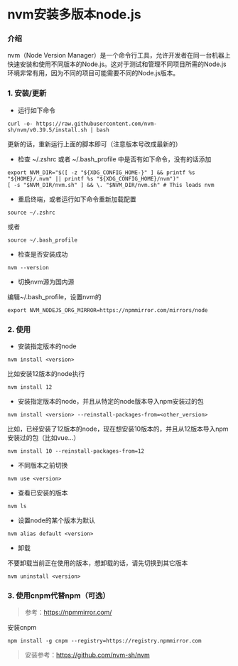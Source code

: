 # nvm安装多版本node.js

### 介绍
nvm（Node Version Manager）是一个命令行工具，允许开发者在同一台机器上快速安装和使用不同版本的Node.js。这对于测试和管理不同项目所需的Node.js环境非常有用，因为不同的项目可能需要不同的Node.js版本。

### 1. 安装/更新
- 运行如下命令

```linux
curl -o- https://raw.githubusercontent.com/nvm-sh/nvm/v0.39.5/install.sh | bash
```

更新的话，重新运行上面的脚本即可（注意版本号改成最新的）


- 检查 ~/.zshrc 或者 ~/.bash_profile 中是否有如下命令，没有的话添加

```linux
export NVM_DIR="$([ -z "${XDG_CONFIG_HOME-}" ] && printf %s "${HOME}/.nvm" || printf %s "${XDG_CONFIG_HOME}/nvm")"
[ -s "$NVM_DIR/nvm.sh" ] && \. "$NVM_DIR/nvm.sh" # This loads nvm

```
- 重启终端，或者运行如下命令重新加载配置

```
source ~/.zshrc
```
或者
```
source ~/.bash_profile
```

- 检查是否安装成功

```linux
nvm --version
```

- 切换nvm源为国内源

编辑~/.bash_profile，设置nvm的

```linux
export NVM_NODEJS_ORG_MIRROR=https://npmmirror.com/mirrors/node

```

### 2. 使用
- 安装指定版本的node

```linux
nvm install <version>
```

比如安装12版本的node执行

```linux
nvm install 12
```

- 安装指定版本的node，并且从特定的node版本导入npm安装过的包

```linux
nvm install <version> --reinstall-packages-from=<other_version>
```

比如，已经安装了12版本的node，现在想安装10版本的，并且从12版本导入npm安装过的包（比如vue...）

```linux
nvm install 10 --reinstall-packages-from=12

```

- 不同版本之前切换

```linux
nvm use <version>
```

- 查看已安装的版本

```linux
nvm ls
```

- 设置node的某个版本为默认
```
nvm alias default <version>
```

- 卸载

不要卸载当前正在使用的版本，想卸载的话，请先切换到其它版本

```linux
nvm uninstall <version>
```

### 3. 使用cnpm代替npm（可选）
> 参考：https://npmmirror.com/

安装cnpm

```linux
npm install -g cnpm --registry=https://registry.npmmirror.com
```

> 安装参考：https://github.com/nvm-sh/nvm
